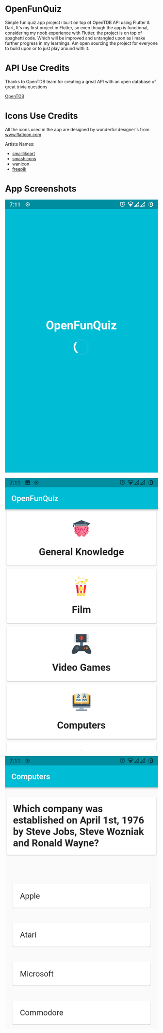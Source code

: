 # OpenFunQuiz

Simple fun quiz app project i built on top of OpenTDB API using Flutter & Dart, It's my first project in Flutter, so even though the app is functional, considering my noob experience with Flutter, the project is on top of spaghetti code. Which will be improved and untangled upon as i make further progress in my learnings. Am open sourcing the project for everyone to build upon or to just play around with it.



# API Use Credits

Thanks to OpenTDB team for creating a great API with an open database of great trivia questions

[OpenTDB](https://opentdb.com/)


# Icons Use Credits

All the icons used in the app are designed by wonderful designer's from www.flaticon.com

Artists Names:

* [smalllikeart](https://www.flaticon.com/authors/smalllikeart)
* [smashicons](https://www.flaticon.com/authors/smashicons)
* [wanicon](https://www.flaticon.com/authors/wanicon)
* [freepik](https://www.flaticon.com/authors/freepik)

# App Screenshots

![OpenFunQuiz app splash Screen](Screenshot_20200404-191132_OpenFunQuiz.png)

![OpenFunQuiz app categories screen](Screenshot_20200404-191142_OpenFunQuiz.png)

![OpenFunQuiz app quiz screen](Screenshot_20200404-191154_OpenFunQuiz.png)

